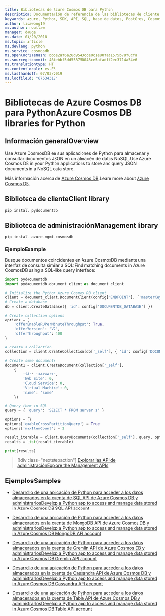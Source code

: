 ```yaml
---
title: Bibliotecas de Azure Cosmos DB para Python
description: Documentación de referencia de las bibliotecas de cliente de Python para Azure Cosmos DB
keywords: Azure, Python, SDK, API, SQL, base de datos, PostGres, Cosmos DB, NoSQL
author: lisawong19
ms.author: routlaw
manager: douge
ms.date: 03/20/2018
ms.topic: article
ms.devlang: python
ms.service: cosmosdb
ms.openlocfilehash: bb5e2af6a28d9543cce0c1e80fab1575b78f8cfa
ms.sourcegitcommit: 46bebbf5dd558750043ce5afadff2ec3714a54e6
ms.translationtype: HT
ms.contentlocale: es-ES
ms.lasthandoff: 07/03/2019
ms.locfileid: "67534312"
---
```

# <a name="azure-cosmos-db-libraries-for-python"></a><span data-ttu-id="b58d5-104">Bibliotecas de Azure Cosmos DB para Python</span><span class="sxs-lookup"><span data-stu-id="b58d5-104">Azure Cosmos DB libraries for Python</span></span>

## <a name="overview"></a><span data-ttu-id="b58d5-105">Información general</span><span class="sxs-lookup"><span data-stu-id="b58d5-105">Overview</span></span>

<span data-ttu-id="b58d5-106">Use Azure CosmosDB en sus aplicaciones de Python para almacenar y consultar documentos JSON en un almacén de datos NoSQL.</span><span class="sxs-lookup"><span data-stu-id="b58d5-106">Use Azure Cosmos DB in your Python applications to store and query JSON documents in a NoSQL data store.</span></span>

<span data-ttu-id="b58d5-107">Más información acerca de [Azure Cosmos DB](https://docs.microsoft.com/azure/cosmos-db/introduction).</span><span class="sxs-lookup"><span data-stu-id="b58d5-107">Learn more about [Azure Cosmos DB](https://docs.microsoft.com/azure/cosmos-db/introduction).</span></span>

## <a name="client-library"></a><span data-ttu-id="b58d5-108">Biblioteca de cliente</span><span class="sxs-lookup"><span data-stu-id="b58d5-108">Client library</span></span>
 ```bash
pip install pydocumentdb
 ```

## <a name="management-library"></a><span data-ttu-id="b58d5-109">Biblioteca de administración</span><span class="sxs-lookup"><span data-stu-id="b58d5-109">Management library</span></span>
```bash
pip install azure-mgmt-cosmosdb
```

### <a name="example"></a><span data-ttu-id="b58d5-110">Ejemplo</span><span class="sxs-lookup"><span data-stu-id="b58d5-110">Example</span></span>

<span data-ttu-id="b58d5-111">Busque documentos coincidentes en Azure CosmosDB mediante una interfaz de consulta similar a SQL:</span><span class="sxs-lookup"><span data-stu-id="b58d5-111">Find matching documents in Azure CosmosDB using a SQL-like query interface:</span></span>

```python
import pydocumentdb
import pydocumentdb.document_client as document_client

# Initialize the Python Azure Cosmos DB client
client = document_client.DocumentClient(config['ENDPOINT'], {'masterKey': config['MASTERKEY']})
# Create a database
db = client.CreateDatabase({ 'id': config['DOCUMENTDB_DATABASE'] })

# Create collection options
options = {
    'offerEnableRUPerMinuteThroughput': True,
    'offerVersion': "V2",
    'offerThroughput': 400
}

# Create a collection
collection = client.CreateCollection(db['_self'], { 'id': config['DOCUMENTDB_COLLECTION'] }, options)

# Create some documents
document1 = client.CreateDocument(collection['_self'],
    { 
        'id': 'server1',
        'Web Site': 0,
        'Cloud Service': 0,
        'Virtual Machine': 0,
        'name': 'some' 
    })

# Query them in SQL
query = { 'query': 'SELECT * FROM server s' }    

options = {} 
options['enableCrossPartitionQuery'] = True
options['maxItemCount'] = 2

result_iterable = client.QueryDocuments(collection['_self'], query, options)
results = list(result_iterable)

print(results)
```
> [!div class="nextstepaction"]
> [<span data-ttu-id="b58d5-112">Explorar las API de administración</span><span class="sxs-lookup"><span data-stu-id="b58d5-112">Explore the Management APIs</span></span>](/python/api/overview/azure/cosmosdb/management)

## <a name="samples"></a><span data-ttu-id="b58d5-113">Ejemplos</span><span class="sxs-lookup"><span data-stu-id="b58d5-113">Samples</span></span>

* [<span data-ttu-id="b58d5-114">Desarrollo de una aplicación de Python para acceder a los datos almacenados en la cuenta de SQL API de Azure Cosmos DB y administrarlos</span><span class="sxs-lookup"><span data-stu-id="b58d5-114">Develop a Python app to access and manage data stored in Azure Cosmos DB SQL API account</span></span>](https://github.com/Azure-Samples/azure-cosmos-db-python-getting-started.git)

* [<span data-ttu-id="b58d5-115">Desarrollo de una aplicación de Python para acceder a los datos almacenados en la cuenta de MongoDB API de Azure Cosmos DB y administrarlos</span><span class="sxs-lookup"><span data-stu-id="b58d5-115">Develop a Python app to access and manage data stored in Azure Cosmos DB MongoDB API account</span></span>](https://github.com/Azure-Samples/CosmosDB-Flask-Mongo-Sample.git)

* [<span data-ttu-id="b58d5-116">Desarrollo de una aplicación de Python para acceder a los datos almacenados en la cuenta de Gremlin API de Azure Cosmos DB y administrarlos</span><span class="sxs-lookup"><span data-stu-id="b58d5-116">Develop a Python app to access and manage data stored in Azure Cosmos DB Gremlin API account</span></span>](https://github.com/Azure-Samples/azure-cosmos-db-graph-python-getting-started.git)

* [<span data-ttu-id="b58d5-117">Desarrollo de una aplicación de Python para acceder a los datos almacenados en la cuenta de Cassandra API de Azure Cosmos DB y administrarlos</span><span class="sxs-lookup"><span data-stu-id="b58d5-117">Develop a Python app to access and manage data stored in Azure Cosmos DB Cassandra API account</span></span>](https://github.com/Azure-Samples/azure-cosmos-db-cassandra-python-getting-started.git)

* [<span data-ttu-id="b58d5-118">Desarrollo de una aplicación de Python para acceder a los datos almacenados en la cuenta de Table API de Azure Cosmos DB y administrarlos</span><span class="sxs-lookup"><span data-stu-id="b58d5-118">Develop a Python app to access and manage data stored in Azure Cosmos DB Table API account</span></span>](https://github.com/Azure-Samples/storage-python-getting-started.git)


